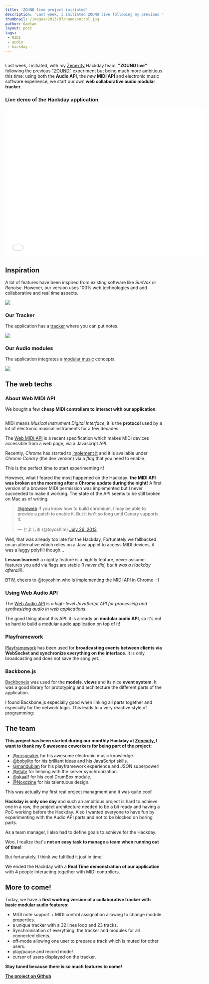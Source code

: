 ```yaml
---
title: 'ZOUND live project initiated'
description: 'Last week, I initiated ZOUND live following my previous "ZOUND" experiment but being much more ambitious this time: using both the Audio API, the new MIDI API and electronic music software experience, we start our own web collaborative audio modular tracker.'
thumbnail: /images/2013/07/nanokontrol.jpg
author: Gaetan
layout: post
tags:
 - MIDI
 - audio
 - hackday
---
```


[zound]: /2012/08/zound-a-playframework-2-audio-streaming-experiment-using-iteratees/
[webmidiapi]: http://webaudio.github.io/web-midi-api/
[webaudioapi]: https://dvcs.w3.org/hg/audio/raw-file/tip/webaudio/specification.html
[tracker]: http://en.wikipedia.org/wiki/Tracker_(music_software)
[zenexity]: http://zenexity.com

<img src="/images/2013/07/nanokontrol.jpg" alt="" class="thumbnail-left" />

Last week, I initiated, with my [Zenexity][zenexity] Hackday team, **"ZOUND live"**
following the previous ["ZOUND"][zound] experiment but being much more ambitious this time:
using both the **Audio API**, the *new* **MIDI API** and electronic music software experience,
we start our own **web collaborative audio modular tracker**.

### Live demo of the Hackday application

<iframe width="640" height="480" src="//www.youtube.com/embed/uyHWhCnE4L0" frameborder="0" allowfullscreen></iframe>

<!-- more -->

## Inspiration

A lot of features have been inspired from existing software like *SunVox* or *Renoise*.
However, our version uses 100% web technologies and add collaborative and real time aspects.

<img src="/images/2013/07/sunvox.png" style="max-width: 300px" />

### Our Tracker

The application has a [tracker][tracker] where you can put notes.

<img src="/images/2013/07/tracker.png" style="max-width: 300px" />

### Our Audio modules

The application integrates a [modular music](http://en.wikipedia.org/wiki/Modular_software_music_studio) concepts.

<img src="/images/2013/07/nodeeditor.png" />


## The web techs

### About Web MIDI API

We bought a few **cheap MIDI controllers to interact with our application**.

<img src="/images/2013/07/midicontrollers.jpg" class="thumbnail-right" style="max-width: 250px" alt="" />

MIDI means *Musical Instrument Digital Interface*,
it is the **protocol** used by a lot of electronic musical instruments for a few decades.

The [Web MIDI API](webmidiapi) is a recent specification which makes MIDI devices accessible from a web page,
via a Javascript API.

Recently, *Chrome* has started to [implement it](https://code.google.com/p/chromium/issues/detail?id=163795)
and it is available under *Chrome Canary* (the dev version) via a *flag* that you need to enable.

This is the perfect time to start experimenting it!

However, what I feared the most happened on the Hackday: **the MIDI API was broken on the morning
after a Chrome update during the night!** A first version of a browser MIDI permission was implemented
but I never succeeded to make it working. The state of the API seems to be still broken on Mac as of writing.

<blockquote class="twitter-tweet"><p><a href="https://twitter.com/greweb">@greweb</a> If you know how to build chromium, I may be able to provide a patch to enable it. But it isn&#39;t so long until Canary supports it.</p>&mdash; とよしま (@toyoshim) <a href="https://twitter.com/toyoshim/statuses/360685543778041857">July 26, 2013</a></blockquote>
<script async src="//platform.twitter.com/widgets.js" charset="utf-8"></script>

Well, that was already too late for the Hackday,
Fortunately we fallbacked on an alternative which relies on a Java applet to access MIDI devices, it was a laggy polyfill though...

**Lesson learned:** a nightly feature is a nightly feature, never assume features you add via flags are stable *(I never did, but it was a Hackday afterall!)*.

BTW, cheers to <a href="https://twitter.com/toyoshim">@toyoshim</a> who is implementing the MIDI API in Chrome :-)

### Using Web Audio API

The [Web Audio API][webaudioapi] is *a high-level JavaScript API for processing and synthesizing audio in web applications*.

The good thing about this API: it is already an **modular audio API**, so it's not so hard to build a modular audio application on top of it!

### Playframework

[Playframework](http://playframework.com/) has been used for **broadcasting events 
between clients via WebSocket and synchronize everything on the interface**.
It is only broadcasting and does not save the song yet.

### Backbone.js

[Backbonejs](backbonejs.org) was used for the **models**, **views** and its nice **event system**.
It was a good library for prototyping and architecture the different parts of the application.

I found Backbone.js especially good when linking all parts together and especially for the network logic.
This leads to a very reactive style of programming:

<script src="https://gist.github.com/gre/6107277.js"></script>

## The team

**This project has been started during our monthly Hackday at [Zenexity][zenexity],
 I want to thank my 6 awesome coworkers for being part of the project:**

* [@mrspeaker](http://twitter.com/mrspeaker) for his awesome electronic music knowledge.
* [@bobylito](http://twitter.com/bobylito) for his brilliant ideas and his JavaScript skills.
* [@mandubian](http://twitter.com/mandubian) for his playframework experience and JSON superpower!
* [@etaty](http://twitter.com/etaty) for helping with the server synchronization.
* [@skaalf](http://twitter.com/skaalf) for his cool DrumBox module.
* [@Noxdzine](http://twitter.com/Noxdzine) for his talentuous design.

This was actually my first real project managment and it was quite cool!

**Hackday is only one day** and such an ambitious project is hard to achieve one in a row,
the project architecture needed to be a bit ready and having a PoC working before the Hackday. Also I wanted everyone to have fun by experimenting with the Audio API parts and not to be blocked on boring parts.

As a team manager, I also had to define goals to achieve for the Hackday.

Woo, I realize that's **not an easy task to manage a team when running out of time!**

But fortunately, I think we fulfilled it just in time!

We ended the Hackday with a **Real Time demonstration of our application** with 4 people interacting together
with MIDI controllers.

## More to come!

Today, we have a **first working version of a 
collaborative tracker with basic modular audio features**:

- MIDI note support + MIDI control assignation allowing to change module properties.
- a unique tracker with a 32 lines loop and 23 tracks.
- Synchronisation of everything: the tracker and modules for all connected clients.
- off-mode allowing one user to prepare a track which is muted for other users.
- play/pause and record mode!
- cursor of users displayed on the tracker.

**Stay tuned because there is so much features to come!**

[**The project on Github**](http://github.com/gre/zound-live)
